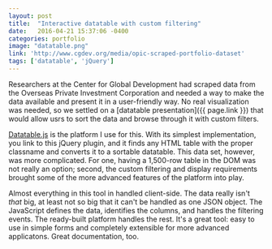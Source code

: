 ```yaml
---
layout: post
title:  "Interactive datatable with custom filtering"
date:   2016-04-21 15:37:06 -0400
categories: portfolio
image: "datatable.png"
link: 'http://www.cgdev.org/media/opic-scraped-portfolio-dataset'
tags: ['datatable', 'jQuery']
---
```


Researchers at the Center for Global Development had scraped data from the Overseas Private Investment Corporation and needed a way to make the data available and present it in a user-friendly way. No real visualization was needed, so we settled on a [datatable presentation]({{ page.link }}) that would allow usrs to sort the data and browse through it with custom filters.

[Datatable.js][datatablejs] is the platform I use for this. With its simplest implementation, you link to this jQuery plugin, and it finds any HTML table with the proper classname and converts it to a sortable datatable. This data set, however, was more complicated. For one, having a 1,500-row table in the DOM was not really an option; second, the custom filtering and display requirements brought some of the more advanced features of the platform into play.

Almost everything in this tool in handled client-side. The data really isn't *that* big, at least not so big that it can't be handled as one JSON object. The JavaScript defines the data, identifies the columns, and handles the filtering events. The ready-built platform handles the rest. It's a great tool: easy to use in simple forms and completely extensible for more advanced applicatons. Great documentation, too.

[datatablejs]:https://datatables.net/

